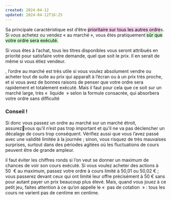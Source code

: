 ```yaml
---
created: 2024-04-12
updated: 2024-04-12T16:25
---
```

Sa principale caractéristique est d’être <mark style="background: #FFB8EBA6;">prioritaire sur tous les autres ordre</mark>s. Si vous achetez ou vendez « au marché », vous êtes pratiquement<mark style="background: #BBFABBA6;"> sûr que votre ordre sera exécuté.</mark>



Si vous êtes à l’achat, tous les titres disponibles vous seront attribués en priorité pour satisfaire votre demande, quel que soit le prix. Il en serait de même si vous étiez vendeur.

, l’ordre au marché est très utile si vous voulez absolument vendre ou acheter tout de suite au prix qui apparaît à l’écran ou à un prix très proche, et si vous avez de bonnes raisons de penser que votre ordre sera rapidement et totalement exécuté. Mais il faut pour cela que ce soit sur un marché large, très «  liquide  » selon la formule consacrée, qui absorbera votre ordre sans difficulté

### Conseil !
Si donc vous passez un ordre au marché sur un marché étroit, assurezvous qu’il n’est pas trop important et qu’il ne va pas déclencher un décalage de cours trop conséquent. Vérifiez aussi que vous l’avez passé avec une validité limitée à la journée ; sinon, vous risquez de très mauvaises surprises, surtout dans des périodes agitées où les fluctuations de cours peuvent être de grande ampleur.


il faut éviter les chiffres ronds si l’on veut se donner un maximum de chances de voir son cours exécuté. Si vous voulez acheter des actions à  50  € au maximum, passez votre ordre à cours limité à 50,01 ou 50,02 € ; vous passerez devant ceux qui ont limité leur offre précisément à 50 € sans pour autant payer un prix beaucoup plus élevé. Mais, quand vous jouez à ce petit jeu, faites attention à ce qu’on appelle le «  pas de cotation  » : tous les cours ne varient pas de centime en centime.